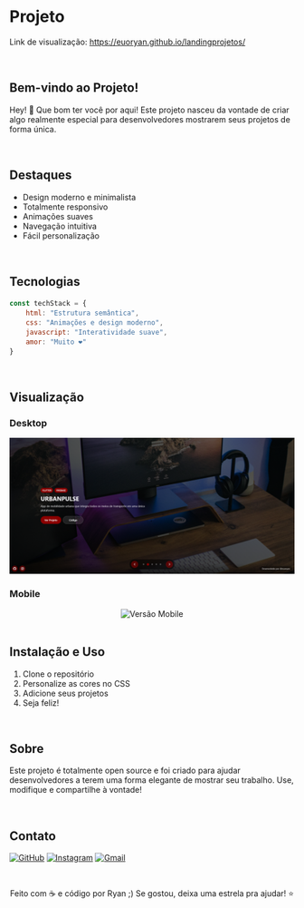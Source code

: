 # Projeto

Link de visualização: https://euoryan.github.io/landingprojetos/

<br/>

## Bem-vindo ao Projeto!
Hey! 👋 Que bom ter você por aqui! Este projeto nasceu da vontade de criar algo realmente especial para desenvolvedores mostrarem seus projetos de forma única.

<br/>

## Destaques
- Design moderno e minimalista
- Totalmente responsivo
- Animações suaves
- Navegação intuitiva
- Fácil personalização

<br/>

## Tecnologias
```javascript
const techStack = {
    html: "Estrutura semântica",
    css: "Animações e design moderno",
    javascript: "Interatividade suave",
    amor: "Muito ❤️"
}
```

<br/>

## Visualização

### Desktop
<div align="center">
    <img src="./assets/image/desktop.png" alt="Versão Desktop" width="800"/>
</div>

### Mobile
<div align="center">
    <img src="./assets\image\mobile.png" alt="Versão Mobile" width="300"/>
</div>

<br/>

## Instalação e Uso
1. Clone o repositório
2. Personalize as cores no CSS
3. Adicione seus projetos
4. Seja feliz! 

<br/>

## Sobre
Este projeto é totalmente open source e foi criado para ajudar desenvolvedores a terem uma forma elegante de mostrar seu trabalho. Use, modifique e compartilhe à vontade!

<br/>

## Contato
[![GitHub](https://img.shields.io/badge/-euoryan-black?style=flat-square&logo=GitHub&logoColor=white&link=https://github.com/euoryan)](https://github.com/euoryan)
[![Instagram](https://img.shields.io/badge/-euoryan-purple?style=flat-square&logo=instagram&logoColor=white&link=https://instagram.com/euoryan)](https://instagram.com/euoryan)
[![Gmail](https://img.shields.io/badge/-ryanzera.dev@gmail.com-c14438?style=flat-square&logo=Gmail&logoColor=white&link=mailto:ryanzera.dev@gmail.com)](mailto:ryanzera.dev@gmail.com)

<br/>

<div align="center">

Feito com ☕ e código por Ryan ;) Se gostou, deixa uma estrela pra ajudar! ⭐

</div>